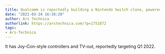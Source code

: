 ```yaml
---
title: Qualcomm is reportedly building a Nintendo Switch clone, powered by Android
date: "2021-03-24 16:38:20"
author: Ars Technica
authorlink: https://arstechnica.com/?p=1751872
tags:
- Ars-Technica
---
```

It has Joy-Con-style controllers and TV-out, reportedly targeting Q1 2022. 